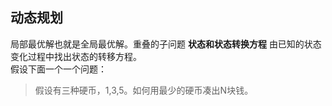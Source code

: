 动态规划
-----------
局部最优解也就是全局最优解。重叠的子问题
**状态和状态转换方程**
由已知的状态变化过程中找出状态的转移方程。  
假设下面一个一个问题：
>假设有三种硬币，1,3,5。如何用最少的硬币凑出N块钱。

